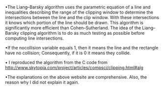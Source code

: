 •The Liang–Barsky algorithm uses the parametric equation of a line and inequalities describing the range of the clipping window to determine the intersections between the line and the clip window. With these intersections it knows which portion of the line should be drawn. This algorithm is significantly more efficient than Cohen–Sutherland. The idea of the Liang–Barsky clipping algorithm is to do as much testing as possible before computing line intersections.


•If the nocollision variable equals 1, then it means the line and the rectangle have no collision; Consequently, if it is 0 it means they collide.


• I reproduced the algorithm from the C code from http://www.skytopia.com/project/articles/compsci/clipping.html#alg 

•The explanations on the above website are comprehensive. Also, the reason why I did not explain it again.

